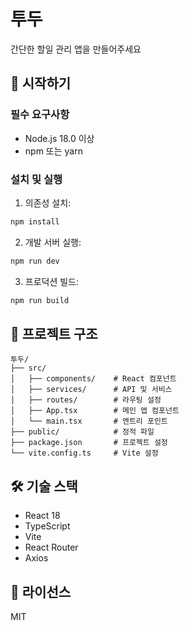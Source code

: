 # 투두

간단한 할일 관리 앱을 만들어주세요

## 🚀 시작하기

### 필수 요구사항
- Node.js 18.0 이상
- npm 또는 yarn

### 설치 및 실행

1. 의존성 설치:
```bash
npm install
```

2. 개발 서버 실행:
```bash
npm run dev
```

3. 프로덕션 빌드:
```bash
npm run build
```

## 📁 프로젝트 구조

```
투두/
├── src/
│   ├── components/    # React 컴포넌트
│   ├── services/      # API 및 서비스
│   ├── routes/        # 라우팅 설정
│   ├── App.tsx        # 메인 앱 컴포넌트
│   └── main.tsx       # 엔트리 포인트
├── public/            # 정적 파일
├── package.json       # 프로젝트 설정
└── vite.config.ts     # Vite 설정
```

## 🛠️ 기술 스택
- React 18
- TypeScript
- Vite
- React Router
- Axios

## 📝 라이선스
MIT
